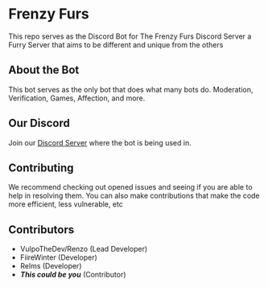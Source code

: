 # Frenzy Furs

This repo serves as the Discord Bot for The Frenzy Furs Discord Server a Furry Server that aims to be different and unique from the others

## About the Bot

This bot serves as the only bot that does what many bots do. Moderation, Verification, Games, Affection, and more.

## Our Discord

Join our [Discord Server](https://discord.gg/2yjBndGjN9) where the bot is being used in.

## Contributing

We recommend checking out opened issues and seeing if you are able to help in resolving them. You can also make contributions that make the code more efficient, less vulnerable, etc

## Contributors

- VulpoTheDev/Renzo (Lead Developer)
- FiireWinter (Developer)
- Relms (Developer)
- ***This could be you*** (Contributor)
